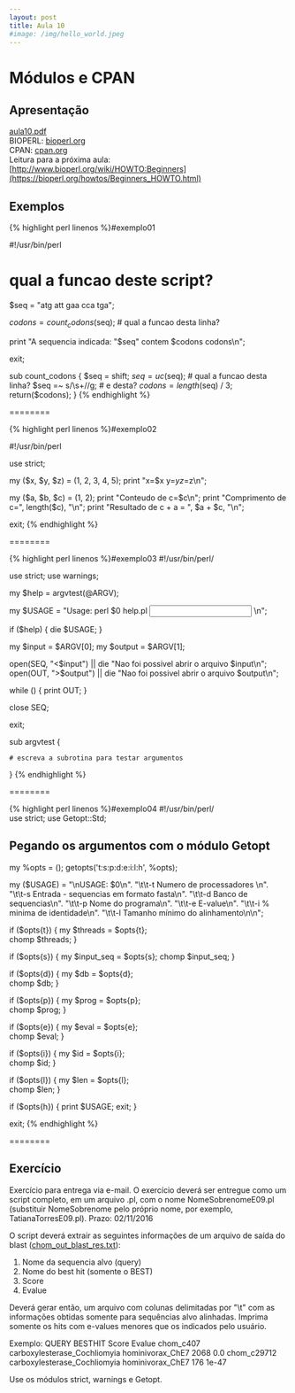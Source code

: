 ```yaml
---
layout: post
title: Aula 10
#image: /img/hello_world.jpeg
---
```

# Módulos e CPAN 

## Apresentação
[aula10.pdf](http://biologia.ib.usp.br/torres/introprog2018/aulas/aula10.pdf)  
BIOPERL: [bioperl.org](http://www.bioperl.org/)   
CPAN: [cpan.org](http://www.cpan.org)  
Leitura para a próxima aula: [http://www.bioperl.org/wiki/HOWTO:Beginners](https://bioperl.org/howtos/Beginners_HOWTO.html)   

## Exemplos

{% highlight perl linenos %}#exemplo01

#!/usr/bin/perl 

# qual a funcao deste script?

$seq = "atg att gaa cca tga"; 

$codons = count_codons($seq); # qual a funcao desta linha? 

print "A sequencia indicada: \"$seq\" contem $codons codons\n";

exit;

sub count_codons { 
    $seq = shift; 
    $seq = uc($seq);  # qual a funcao desta linha? 
    $seq =~ s/\s+//g; # e desta?
    $codons = length($seq) / 3; 
    return($codons); 
}
{% endhighlight %}

========

{% highlight perl linenos %}#exemplo02

#!/usr/bin/perl 

use strict;

my ($x, $y, $z) = (1, 2, 3, 4, 5); 
print "x=$x y=$y z=$z\n";
  
my ($a, $b, $c) = (1, 2); 
print "Conteudo de c=$c\n"; 
print "Comprimento de c=", length($c), "\n"; 
print "Resultado de c + a = ", $a + $c, "\n";

exit;
{% endhighlight %}

========

{% highlight perl linenos %}#exemplo03
#!/usr/bin/perl/

use strict; use warnings; 

my $help = argvtest(\@ARGV);

my $USAGE = "Usage: perl $0 help.pl <input> <output>\n";

if ($help) {
    die $USAGE;
}

my $input  = $ARGV[0];
my $output = $ARGV[1];

open(SEQ, "<$input")  || die "Nao foi possivel abrir o arquivo $input\n";
open(OUT, ">$output") || die "Nao foi possivel abrir o arquivo $output\n";

while (<SEQ>) {
    print OUT; 
}

close SEQ;

exit;

sub argvtest {

    # escreva a subrotina para testar argumentos

} 
{% endhighlight %}

========

{% highlight perl linenos %}#exemplo04
#!/usr/bin/perl/                   
use strict;
use Getopt::Std; 

## Pegando os argumentos com o módulo Getopt 
my %opts = ();
getopts('t:s:p:d:e:i:l:h', \%opts);

my ($USAGE) = "\nUSAGE: $0\n".
          "\t\t-t Numero de processadores \n".
          "\t\t-s Entrada - sequencias em formato fasta\n".
          "\t\t-d Banco de sequencias\n".
          "\t\t-p Nome do programa\n".
          "\t\t-e E-value\n".
          "\t\t-i % minima de identidade\n".
          "\t\t-l Tamanho mínimo do alinhamento\n\n";

if ($opts{t}) { 
    my $threads = $opts{t};   
    chomp $threads; 
}

if ($opts{s}) { 
    my $input_seq = $opts{s}; 
    chomp $input_seq;
}

if ($opts{d}) { 
    my $db = $opts{d};        
    chomp $db; 
}

if ($opts{p}) { 
    my $prog = $opts{p};      
    chomp $prog; 
} 

if ($opts{e}) { 
    my $eval = $opts{e};      
    chomp $eval; 
}

if ($opts{i}) { 
    my $id = $opts{i};        
    chomp $id; 
}

if ($opts{l}) { 
    my $len = $opts{l};       
    chomp $len; 
}

if ($opts{h}) { 
    print $USAGE; 
    exit; 
}

exit;
{% endhighlight %}

========

## Exercício 

Exercício para entrega via e-mail. O exercício deverá ser entregue como um script completo, em um arquivo .pl, com o nome NomeSobrenomeE09.pl (substituir NomeSobrenome pelo próprio nome, por exemplo, TatianaTorresE09.pl).
Prazo: 02/11/2016

O script deverá extrair as seguintes informações de um arquivo de saída do blast ([chom_out_blast_res.txt](http://biologia.ib.usp.br/torres/introprog2018/chom_out_blast_res.txt)):
1. Nome da sequencia alvo (query)
2. Nome do best hit (somente o BEST)
3. Score
4. Evalue

Deverá gerar então, um arquivo com colunas delimitadas por "\t" com as informações obtidas somente para sequências alvo alinhadas. Imprima somente os hits com e-values menores que os indicados pelo usuário.

Exemplo:
QUERY              BESTHIT                                           Score    Evalue
chom_c407          carboxylesterase_Cochliomyia hominivorax_ChE7     2068     0.0
chom_c29712        carboxylesterase_Cochliomyia hominivorax_ChE7     176      1e-47

Use os módulos strict, warnings e Getopt.



